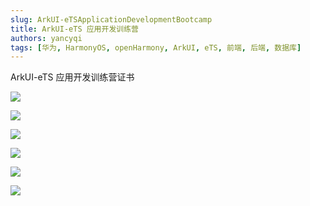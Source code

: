 ```yaml
---
slug: ArkUI-eTSApplicationDevelopmentBootcamp
title: ArkUI-eTS 应用开发训练营
authors: yancyqi
tags: [华为, HarmonyOS, openHarmony, ArkUI, eTS, 前端, 后端, 数据库]
---
```


ArkUI-eTS 应用开发训练营证书

<!--truncate-->

![](./ArkUI-eTSApplicationDevelopmentBootcamp1.png)

![](./ArkUI-eTSApplicationDevelopmentBootcamp2.png)

![](./ArkUI-eTSApplicationDevelopmentBootcamp3.png)

![](./ArkUI-eTSApplicationDevelopmentBootcamp4.png)

![](./ArkUI-eTSApplicationDevelopmentBootcamp5.png)

![](./ArkUI-eTSApplicationDevelopmentBootcamp6.png)